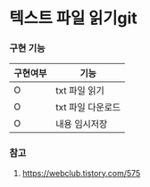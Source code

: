 # 텍스트 파일 읽기git

### 구현 기능
| 구현여부 |         기능      |
|---------|-------------------|
| O       | txt 파일 읽기     |
| O       | txt 파일 다운로드  |
| O       | 내용 임시저장      |

### 참고
1. https://webclub.tistory.com/575